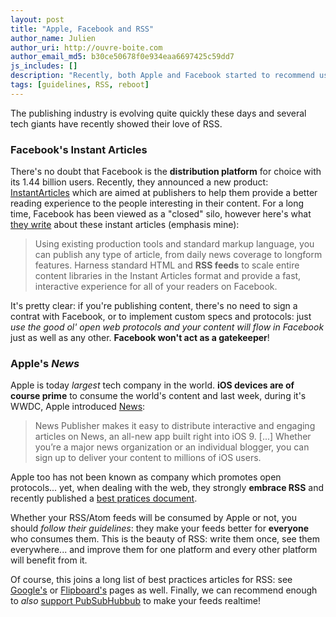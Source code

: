 ```yaml
---
layout: post
title: "Apple, Facebook and RSS"
author_name: Julien
author_uri: http://ouvre-boite.com
author_email_md5: b30ce50678f0e934eaa6697425c59dd7
js_includes: []
description: "Recently, both Apple and Facebook started to recommend using RSS as an publishing tool for their platforms. When using Superfeedr, we extract AMP for you."
tags: [guidelines, RSS, reboot]
---
```


The publishing industry is evolving quite quickly these days and several tech giants have recently showed their love of RSS. 

### Facebook's Instant Articles

There's no doubt that Facebook is the **distribution platform** for choice with its 1.44 billion users. Recently, they announced a new product: [InstantArticles](http://instantarticles.fb.com/) which are aimed at publishers to help them provide a better reading experience to the people interesting in their content. For a long time, Facebook has been viewed as a "closed" silo, however here's what [they write](http://instantarticles.fb.com/) about these instant articles (emphasis mine):

> Using existing production tools and standard markup language, you can publish any type of article, from daily news coverage to longform features. Harness standard HTML and **RSS feeds** to scale entire content libraries in the Instant Articles format and provide a fast, interactive experience for all of your readers on Facebook.

It's pretty clear: if you're publishing content, there's no need to sign a contrat with Facebook, or to implement custom specs and protocols: just *use the good ol' open web protocols and your content will flow in Facebook* just as well as any other. **Facebook won't act as a gatekeeper**!


### Apple's *News*

Apple is today *largest* tech company in the world. **iOS devices are of course prime** to consume the world's content and last week, during it's WWDC, Apple introduced [News](https://www.icloud.com/newspublisher/):

> News Publisher makes it easy to distribute interactive and engaging articles on News, an all-new app built right into iOS 9. [...] Whether you’re a major news organization or an individual blogger, you can sign up to deliver your content to millions of iOS users. 

Apple too has not been known as company which promotes open protocols... yet, when dealing with the web, they strongly **embrace RSS** and recently published a [best pratices document](https://developer.apple.com/library/prerelease/ios/documentation/General/Conceptual/News_Publishing_Guide/RSSBestPractices.html#//apple_ref/doc/uid/TP40015407-CH13-SW1).

Whether your RSS/Atom feeds will be consumed by Apple or not, you should *follow their guidelines*: they make your feeds better for **everyone** who consumes them. This is the beauty of RSS: write them once, see them everywhere... and improve them for one platform and every other platform will benefit from it. 


Of course, this joins a long list of best practices articles for RSS: see [Google's](http://googlewebmastercentral.blogspot.ch/2014/10/best-practices-for-xml-sitemaps-rssatom.html) or [Flipboard's](https://about.flipboard.com/rss-spec/) pages as well. Finally, we can recommend enough to *also* [support PubSubHubbub](https://superfeedr.com/publisher/) to make your feeds realtime!


